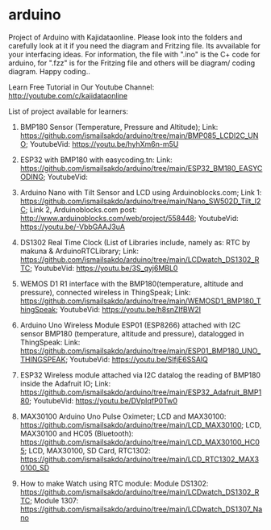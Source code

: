 # arduino
Project of Arduino with Kajidataonline. Please look into the folders and carefully look at it if you need the diagram and Fritzing file. Its avvailable for your interfacing ideas. For information, the file with ".ino" is the C+ code for arduino, for ".fzz" is for the Fritzing file and others will be diagram/ coding diagram. Happy coding.. 

Learn Free Tutorial in Our Youtube Channel: http://youtube.com/c/kajidataonline

List of project available for learners:
1) BMP180 Sensor (Temperature, Pressure and Altitude); Link: https://github.com/ismailsakdo/arduino/tree/main/BMP085_LCDI2C_UNO; YoutubeVid: https://youtu.be/hyhXm6n-m5U

2) ESP32 with BMP180 with easycoding.tn: Link: https://github.com/ismailsakdo/arduino/tree/main/ESP32_BM180_EASYCODING; YoutubeVid:

3) Arduino Nano with Tilt Sensor and LCD using Arduinoblocks.com; Link 1: https://github.com/ismailsakdo/arduino/tree/main/Nano_SW502D_Tilt_I2C; Link 2, Arduinoblocks.com post: http://www.arduinoblocks.com/web/project/558448; YoutubeVid: https://youtu.be/-VbbGAAJ3uA

4) DS1302 Real Time Clock (List of Libraries include, namely as: RTC by makuna & ArduinoRTCLibrary; Link: https://github.com/ismailsakdo/arduino/tree/main/LCDwatch_DS1302_RTC; YoutubeVid: https://youtu.be/3S_qyj6MBL0

5) WEMOS D1 R1 interface with the BMP180(temperature, altitude and pressure), connected wireless in ThingSpeak; Link: https://github.com/ismailsakdo/arduino/tree/main/WEMOSD1_BMP180_ThingSpeak; YoutubeVid: https://youtu.be/h8snZIfBW2I

6) Arduino Uno Wireless Module ESP01 (ESP8266) attached with I2C sensor BMP180 (temperature, altitude and pressure), datalogged in ThingSpeak: Link: https://github.com/ismailsakdo/arduino/tree/main/ESP01_BMP180_UNO_THINGSPEAK; YoutubeVid: https://youtu.be/SlfjE6SSAlQ

7) ESP32 Wireless module attached via I2C datalog the reading of BMP180 inside the Adafruit IO; Link: https://github.com/ismailsakdo/arduino/tree/main/ESP32_Adafruit_BMP180; YoutubeVid: https://youtu.be/DVpIqfP0Tw0

8) MAX30100 Arduino Uno Pulse Oximeter; LCD and MAX30100: https://github.com/ismailsakdo/arduino/tree/main/LCD_MAX30100; LCD, MAX30100 and HC05 (Bluetooth): https://github.com/ismailsakdo/arduino/tree/main/LCD_MAX30100_HC05; LCD, MAX30100, SD Card, RTC1302: https://github.com/ismailsakdo/arduino/tree/main/LCD_RTC1302_MAX30100_SD

9) How to make Watch using RTC module: Module DS1302: https://github.com/ismailsakdo/arduino/tree/main/LCDwatch_DS1302_RTC; Module 1307: https://github.com/ismailsakdo/arduino/tree/main/LCDwatch_DS1307_Nano

